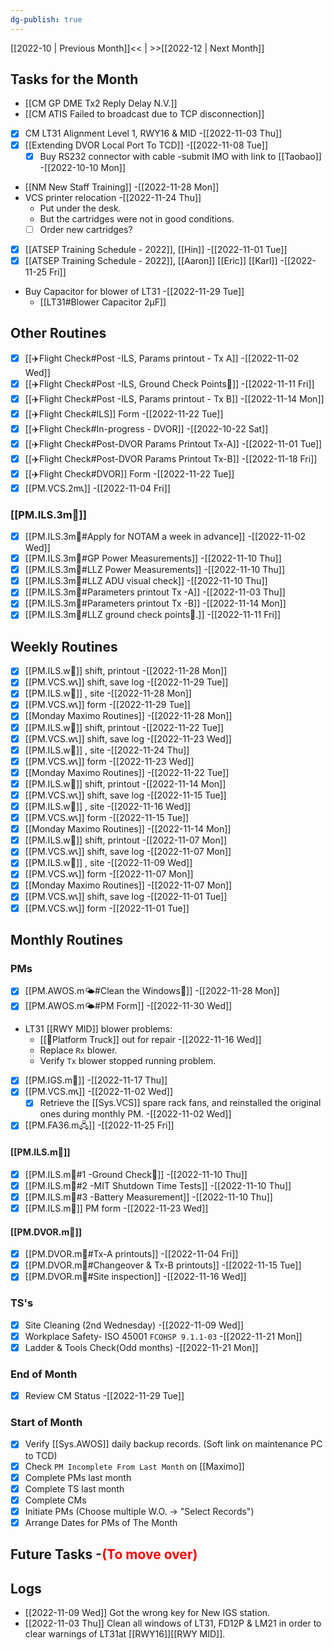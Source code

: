 ```yaml
---
dg-publish: true
---
```

[[2022-10 | Previous Month]]<< | >>[[2022-12 | Next Month]]
## Tasks for the Month
- [[CM GP DME Tx2 Reply Delay N.V.]]
- [[CM ATIS Failed to broadcast due to TCP disconnection]]
- [x] CM LT31 Alignment Level 1, RWY16 & MID -[[2022-11-03 Thu]]
- [x] [[Extending DVOR Local Port To TCD]] -[[2022-11-08 Tue]]
	- [x] Buy RS232 connector with cable -submit IMO with link to [[Taobao]] -[[2022-10-10 Mon]]
- [[NM New Staff Training]] -[[2022-11-28 Mon]]
 - VCS printer relocation -[[2022-11-24 Thu]]
	- Put under the desk. 
	- But the cartridges were not in good conditions. 
	- [ ] Order new cartridges? 
- [x] [[ATSEP Training Schedule - 2022]], [[Hin]] -[[2022-11-01 Tue]]
- [x] [[ATSEP Training Schedule - 2022]], [[Aaron]] [[Eric]] [[Karl]] -[[2022-11-25 Fri]]
- Buy Capacitor for blower of LT31 -[[2022-11-29 Tue]]
	- [[LT31#Blower Capacitor 2μF]]
## Other Routines
- [x] [[✈️Flight Check#Post -ILS, Params printout - Tx A]] -[[2022-11-02 Wed]]
- [x] [[✈️Flight Check#Post -ILS, Ground Check Points🚗]] -[[2022-11-11 Fri]]
- [x] [[✈️Flight Check#Post -ILS, Params printout - Tx B]] -[[2022-11-14 Mon]]
- [x] [[✈️Flight Check#ILS]] Form -[[2022-11-22 Tue]]
- [x] [[✈️Flight Check#In-progress - DVOR]] -[[2022-10-22 Sat]]
- [x] [[✈️Flight Check#Post-DVOR Params Printout Tx-A]] -[[2022-11-01 Tue]]
- [x] [[✈️Flight Check#Post-DVOR Params Printout Tx-B]] -[[2022-11-18 Fri]]
- [x] [[✈️Flight Check#DVOR]] Form -[[2022-11-22 Tue]]
- [x] [[PM.VCS.2m📞]] -[[2022-11-04 Fri]]
###  [[PM.ILS.3m🛬]]
- [x] [[PM.ILS.3m🛬#Apply for NOTAM a week in advance]] -[[2022-11-02 Wed]]
- [x]  [[PM.ILS.3m🛬#GP Power Measurements]] -[[2022-11-10 Thu]]
- [x] [[PM.ILS.3m🛬#LLZ Power Measurements]] -[[2022-11-10 Thu]]
- [x] [[PM.ILS.3m🛬#LLZ ADU visual check]] -[[2022-11-10 Thu]]
- [x] [[PM.ILS.3m🛬#Parameters printout Tx -A]] -[[2022-11-03 Thu]]
- [x] [[PM.ILS.3m🛬#Parameters printout Tx -B]] -[[2022-11-14 Mon]]
- [x] [[PM.ILS.3m🛬#LLZ ground check points🚗.]]  -[[2022-11-11 Fri]]
## Weekly Routines
- [x] [[PM.ILS.w🛬]] shift, printout -[[2022-11-28 Mon]]
- [x] [[PM.VCS.w📞]] shift, save log -[[2022-11-29 Tue]]
- [x] [[PM.ILS.w🛬]] , site -[[2022-11-28 Mon]]
- [x] [[PM.VCS.w📞]] form -[[2022-11-29 Tue]]
- [x] [[Monday Maximo Routines]] -[[2022-11-28 Mon]]
- [x] [[PM.ILS.w🛬]] shift, printout -[[2022-11-22 Tue]]
- [x] [[PM.VCS.w📞]] shift, save log -[[2022-11-23 Wed]]
- [x] [[PM.ILS.w🛬]] , site -[[2022-11-24 Thu]]
- [x] [[PM.VCS.w📞]] form -[[2022-11-23 Wed]]
- [x] [[Monday Maximo Routines]] -[[2022-11-22 Tue]]
- [x] [[PM.ILS.w🛬]] shift, printout -[[2022-11-14 Mon]]
- [x] [[PM.VCS.w📞]] shift, save log -[[2022-11-15 Tue]]
- [x] [[PM.ILS.w🛬]] , site -[[2022-11-16 Wed]]
- [x] [[PM.VCS.w📞]] form -[[2022-11-15 Tue]]
- [x] [[Monday Maximo Routines]] -[[2022-11-14 Mon]]
- [x] [[PM.ILS.w🛬]] shift, printout -[[2022-11-07 Mon]]
- [x] [[PM.VCS.w📞]] shift, save log -[[2022-11-07 Mon]]
- [x] [[PM.ILS.w🛬]] , site -[[2022-11-09 Wed]]
- [x] [[PM.VCS.w📞]] form -[[2022-11-07 Mon]]
- [x] [[Monday Maximo Routines]] -[[2022-11-07 Mon]]
- [x] [[PM.VCS.w📞]] shift, save log -[[2022-11-01 Tue]]
- [x] [[PM.VCS.w📞]] form -[[2022-11-01 Tue]]
## Monthly Routines
### PMs
- [x] [[PM.AWOS.m🌤️#Clean the Windows🚚]] -[[2022-11-28 Mon]]
- [x] [[PM.AWOS.m🌤️#PM Form]] -[[2022-11-30 Wed]]
- LT31 [[RWY MID]] blower problems: 
	- [[🚚Platform Truck]] out for repair -[[2022-11-16 Wed]]
	- Replace `Rx` blower.
	- Verify `Tx` blower stopped running problem.
- [x] [[PM.IGS.m🛫]] -[[2022-11-17 Thu]]
- [x] [[PM.VCS.m📞]] -[[2022-11-02 Wed]]
	- [x]  Retrieve the [[Sys.VCS]] spare rack fans, and reinstalled the original ones during monthly PM. -[[2022-11-02 Wed]]
- [x] [[PM.FA36.m🖧]] -[[2022-11-25 Fri]]
#### [[PM.ILS.m🛬]]
- [x] [[PM.ILS.m🛬#1 -Ground Check🚗]] -[[2022-11-10 Thu]]
- [x] [[PM.ILS.m🛬#2 -MIT Shutdown Time Tests]] -[[2022-11-10 Thu]]
- [x] [[PM.ILS.m🛬#3 -Battery Measurement]] -[[2022-11-10 Thu]]
- [x] [[PM.ILS.m🛬]] PM form -[[2022-11-23 Wed]]
#### [[PM.DVOR.m🧭]]
- [x] [[PM.DVOR.m🧭#Tx-A printouts]] -[[2022-11-04 Fri]]
- [x] [[PM.DVOR.m🧭#Changeover & Tx-B printouts]] -[[2022-11-15 Tue]]
- [x] [[PM.DVOR.m🧭#Site inspection]] -[[2022-11-16 Wed]]
### TS's
- [x] Site Cleaning (2nd Wednesday) -[[2022-11-09 Wed]]
- [x] Workplace Safety- ISO 45001 `FCOHSP 9.1.1-03` -[[2022-11-21 Mon]]
- [x] Ladder & Tools Check(Odd months) -[[2022-11-21 Mon]]
### End of Month
- [x] Review CM Status -[[2022-11-29 Tue]]
### Start of Month
- [x] Verify [[Sys.AWOS]] daily backup records. (Soft link on maintenance PC to TCD)
- [x] Check `PM Incomplete From Last Month` on [[Maximo]]
- [x] Complete PMs last month
- [x] Complete TS last month
- [x] Complete CMs
- [x] Initiate PMs (Choose multiple W.O. -> "Select Records")
- [x] Arrange Dates for PMs of The Month

## Future Tasks -<span style='color: red'>(To move over)</span>

## Logs
- [[2022-11-09 Wed]] Got the wrong key for New IGS station.
- [[2022-11-03 Thu]] Clean all windows of LT31, FD12P & LM21 in order to clear warnings of LT31at [[RWY16]][[RWY MID]].
